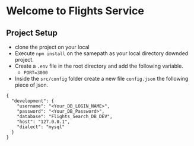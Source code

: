 # Welcome to Flights Service

## Project Setup
- clone the project on your local
- Execute `npm install` on the samepath as your local directory downded project.
- Create a `.env` file in the root directory and add the following variable.
   - `PORT=3000`
- Inside the `src/config` folder create a new file `config.json` the following piece of json.


```
{
  "development": {
    "username": "<Your_DB_LOGIN_NAME>",
    "password": "<Your_DB_Password>",
    "database": "Flights_Search_DB_DEV",
    "host": "127.0.0.1",
    "dialect": "mysql"
  }
}

```
